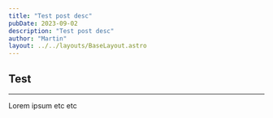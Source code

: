 ```yaml
---
title: "Test post desc"
pubDate: 2023-09-02
description: "Test post desc"
author: "Martin"
layout: ../../layouts/BaseLayout.astro
---
```


## Test

---

Lorem ipsum etc etc